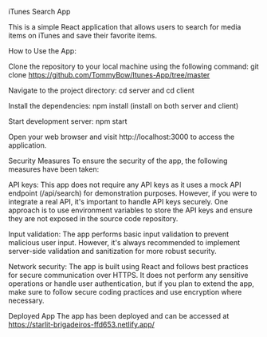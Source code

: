 iTunes Search App

This is a simple React application that allows users to search for media items on iTunes and save their favorite items.

How to Use the App:

Clone the repository to your local machine using the following command: git clone https://github.com/TommyBow/Itunes-App/tree/master

Navigate to the project directory: cd server and cd client

Install the dependencies: npm install (install on both server and client)

Start development server: npm start

Open your web browser and visit http://localhost:3000 to access the application.

Security Measures To ensure the security of the app, the following measures have been taken:

API keys: This app does not require any API keys as it uses a mock API endpoint (/api/search) for demonstration purposes. However, if you were to integrate a real API, it's important to handle API keys securely. One approach is to use environment variables to store the API keys and ensure they are not exposed in the source code repository.

Input validation: The app performs basic input validation to prevent malicious user input. However, it's always recommended to implement server-side validation and sanitization for more robust security.

Network security: The app is built using React and follows best practices for secure communication over HTTPS. It does not perform any sensitive operations or handle user authentication, but if you plan to extend the app, make sure to follow secure coding practices and use encryption where necessary.

Deployed App The app has been deployed and can be accessed at https://starlit-brigadeiros-ffd653.netlify.app/

